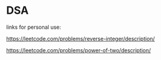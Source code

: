 # DSA


links for personal use:

https://leetcode.com/problems/reverse-integer/description/

https://leetcode.com/problems/power-of-two/description/